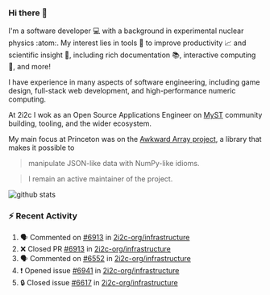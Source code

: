 ### Hi there 👋 

I'm a software developer 💻 with a background in experimental nuclear physics :atom:. My interest lies in tools :wrench: to improve productivity :chart_with_upwards_trend: and scientific insight :telescope:, including rich documentation 📚, interactive computing 🧮, and more! 

I have experience in many aspects of software engineering, including game design, full-stack web development, and high-performance numeric computing. 

At 2i2c I wok as an Open Source Applications Engineer on [MyST](https://github.com/jupyter-book/mystmd) community building, tooling, and the wider ecosystem. 

My main focus at Princeton was on the [Awkward Array project](awkward-array.org/), a library that makes it possible to 
> manipulate JSON-like data with NumPy-like idioms.

> I remain an active maintainer of the project. 

![github stats](https://github-readme-stats.vercel.app/api?username=agoose77&show_icons=true&hide_rank=true&hide_title=true&bg_color=30,e76445,904e95&text_color=efe3ec&icon_color=efe3ec)
<!--
**agoose77/agoose77** is a ✨ _special_ ✨ repository because its `README.md` (this file) appears on your GitHub profile.

Here are some ideas to get you started:

- 🔭 I’m currently working on ...
- 🌱 I’m currently learning ...
- 👯 I’m looking to collaborate on ...
- 🤔 I’m looking for help with ...
- 💬 Ask me about ...
- 📫 How to reach me: ...
- 😄 Pronouns: ...
- ⚡ Fun fact: ...
-->

### :zap: Recent Activity

<!--START_SECTION:activity-->
1. 🗣 Commented on [#6913](https://github.com/2i2c-org/infrastructure/pull/6913#issuecomment-3406098933) in [2i2c-org/infrastructure](https://github.com/2i2c-org/infrastructure)
2. ❌ Closed PR [#6913](undefined) in [2i2c-org/infrastructure](https://github.com/2i2c-org/infrastructure)
3. 🗣 Commented on [#6552](https://github.com/2i2c-org/infrastructure/issues/6552#issuecomment-3406076002) in [2i2c-org/infrastructure](https://github.com/2i2c-org/infrastructure)
4. ❗ Opened issue [#6941](https://github.com/2i2c-org/infrastructure/issues/6941) in [2i2c-org/infrastructure](https://github.com/2i2c-org/infrastructure)
5. 🔒 Closed issue [#6617](https://github.com/2i2c-org/infrastructure/issues/6617) in [2i2c-org/infrastructure](https://github.com/2i2c-org/infrastructure)
<!--END_SECTION:activity-->
